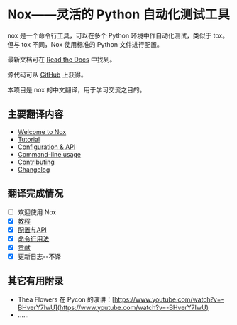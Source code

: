 # Nox——灵活的 Python 自动化测试工具

nox 是一个命令行工具，可以在多个 Python 环境中作自动化测试，类似于 tox。但与 tox 不同，Nox 使用标准的 Python 文件进行配置。

最新文档可在 [Read the Docs](https://nox.readthedocs.io/) 中找到。

源代码可从 [GitHub](https://github.com/theacodes/nox) 上获得。

本项目是 nox 的中文翻译，用于学习交流之目的。

## 主要翻译内容

- [Welcome to Nox](https://nox.thea.codes/en/stable/)
- [Tutorial](https://nox.thea.codes/en/stable/tutorial.html)
- [Configuration & API](https://nox.thea.codes/en/stable/config.html)
- [Command-line usage](https://nox.thea.codes/en/stable/usage.html)
- [Contributing](https://nox.thea.codes/en/stable/CONTRIBUTING.html)
- [Changelog](https://nox.thea.codes/en/stable/CHANGELOG.html)

## 翻译完成情况

- [ ] 欢迎使用 Nox
- [x] [教程](https://github.com/chinesehuazhou/nox_doc_cn/blob/master/Nox%20%E6%95%99%E7%A8%8B.md)
- [x] [配置与API](https://github.com/chinesehuazhou/nox_doc_cn/blob/master/Nox%20%E7%9A%84%E9%85%8D%E7%BD%AE%E4%B8%8E%20API.md)
- [x] [命令行用法](https://github.com/chinesehuazhou/nox_doc_cn/blob/master/Nox%20%E5%91%BD%E4%BB%A4%E8%A1%8C%E7%94%A8%E6%B3%95.md)
- [x] [贡献](https://github.com/chinesehuazhou/nox_doc_cn/blob/master/%E8%B4%A1%E7%8C%AE.md)
- [x] 更新日志--不译

## 其它有用附录

- Thea Flowers 在 Pycon 的演讲：[https://www.youtube.com/watch?v=-BHverY7IwU](https://www.youtube.com/watch?v=-BHverY7IwU)
- ……